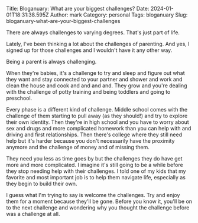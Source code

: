 Title: Bloganuary: What are your biggest challenges?
Date: 2024-01-01T18:31:38.595Z
Author: mark
Category: personal
Tags: bloganuary
Slug: bloganuary-what-are-your-biggest-challenges

There are always challenges to varying degrees. That's just part of life.

Lately, I've been thinking a lot about the challenges of parenting. And yes, I signed up for those challenges and I wouldn't have it any other way.

Being a parent is always challenging.

When they're babies, it's a challenge to try and sleep and figure out what they want and stay connected to your partner and shower and work and clean the house and cook and and and and. They grow and you're dealing with the challenge of potty training and being toddlers and going to preschool.

Every phase is a different kind of challenge. Middle school comes with the challenge of them starting to pull away (as they should!) and try to explore their own identity. Then they're in high school and you have to worry about sex and drugs and more complicated homework than you can help with and driving and first relationships. Then there's college where they still need help but it's harder because you don't necessarily have the proximity anymore and the challenge of money and of missing them.

They need you less as time goes by but the challenges they do have get more and more complicated. I imagine it's still going to be a while before they stop needing help with their challenges. I told one of my kids that my favorite and most important job is to help them navigate life, especially as they begin to build their own.

I guess what I'm trying to say is welcome the challenges. Try and enjoy them for a moment because they'll be gone. Before you know it, you'll be on to the next challenge and wondering why you thought the challenge before was a challenge at all.